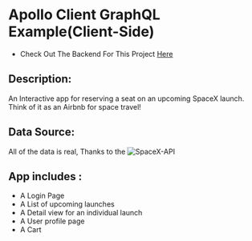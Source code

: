 # Apollo Client GraphQL Example(Client-Side)

- Check Out The Backend For This Project [Here](https://github.com/rgarimella0124/Apollo-Server)

## Description:

An Interactive app for reserving a seat on an upcoming SpaceX launch. Think of it as an Airbnb for space travel!

## Data Source:

All of the data is real, Thanks to the ![SpaceX-API](https://github.com/r-spacex/SpaceX-API)

## App includes :

- A Login Page
- A List of upcoming launches
- A Detail view for an individual launch
- A User profile page
- A Cart

